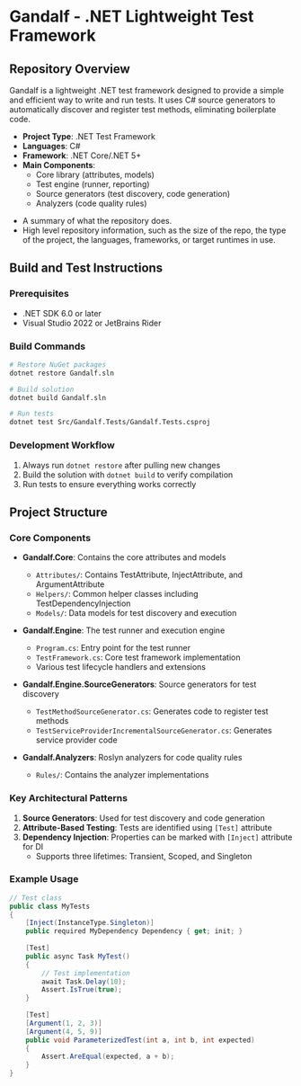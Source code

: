# Gandalf - .NET Lightweight Test Framework

## Repository Overview

Gandalf is a lightweight .NET test framework designed to provide a simple and efficient way to write and run tests. It uses C# source generators to automatically discover and register test methods, eliminating boilerplate code.

- **Project Type**: .NET Test Framework
- **Languages**: C# 
- **Framework**: .NET Core/.NET 5+
- **Main Components**:
  - Core library (attributes, models)
  - Test engine (runner, reporting)
  - Source generators (test discovery, code generation)
  - Analyzers (code quality rules)
<HighLevelDetails>

- A summary of what the repository does.
- High level repository information, such as the size of the repo, the type of the project, the languages, frameworks, or target runtimes in use.
</HighLevelDetails>

## Build and Test Instructions

### Prerequisites

- .NET SDK 6.0 or later
- Visual Studio 2022 or JetBrains Rider

### Build Commands

```bash
# Restore NuGet packages
dotnet restore Gandalf.sln

# Build solution
dotnet build Gandalf.sln

# Run tests
dotnet test Src/Gandalf.Tests/Gandalf.Tests.csproj
```

### Development Workflow

1. Always run `dotnet restore` after pulling new changes
2. Build the solution with `dotnet build` to verify compilation
3. Run tests to ensure everything works correctly

## Project Structure

### Core Components

- **Gandalf.Core**: Contains the core attributes and models
  - `Attributes/`: Contains TestAttribute, InjectAttribute, and ArgumentAttribute
  - `Helpers/`: Common helper classes including TestDependencyInjection
  - `Models/`: Data models for test discovery and execution

- **Gandalf.Engine**: The test runner and execution engine
  - `Program.cs`: Entry point for the test runner
  - `TestFramework.cs`: Core test framework implementation
  - Various test lifecycle handlers and extensions

- **Gandalf.Engine.SourceGenerators**: Source generators for test discovery
  - `TestMethodSourceGenerator.cs`: Generates code to register test methods
  - `TestServiceProviderIncrementalSourceGenerator.cs`: Generates service provider code

- **Gandalf.Analyzers**: Roslyn analyzers for code quality rules
  - `Rules/`: Contains the analyzer implementations

### Key Architectural Patterns

1. **Source Generators**: Used for test discovery and code generation
2. **Attribute-Based Testing**: Tests are identified using `[Test]` attribute
3. **Dependency Injection**: Properties can be marked with `[Inject]` attribute for DI
   - Supports three lifetimes: Transient, Scoped, and Singleton

### Example Usage

```csharp
// Test class
public class MyTests
{
    [Inject(InstanceType.Singleton)]
    public required MyDependency Dependency { get; init; }
    
    [Test]
    public async Task MyTest()
    {
        // Test implementation
        await Task.Delay(10);
        Assert.IsTrue(true);
    }
    
    [Test]
    [Argument(1, 2, 3)]
    [Argument(4, 5, 9)]
    public void ParameterizedTest(int a, int b, int expected)
    {
        Assert.AreEqual(expected, a + b);
    }
}
```

